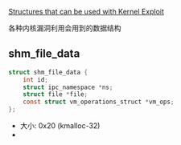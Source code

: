 [Structures that can be used with Kernel Exploit](https://ptr-yudai.hatenablog.com/entry/2020/03/16/165628)

各种内核漏洞利用会用到的数据结构



## shm_file_data

```c
struct shm_file_data {
	int id;
	struct ipc_namespace *ns;
	struct file *file;
	const struct vm_operations_struct *vm_ops;
};
```

- 大小: 0x20 (kmalloc-32)
- 

